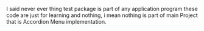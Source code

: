 I said never ever thing test package is part of any application program these code are just for learning and nothing, i mean nothing is part of main Project that is Accordion Menu implementation.
